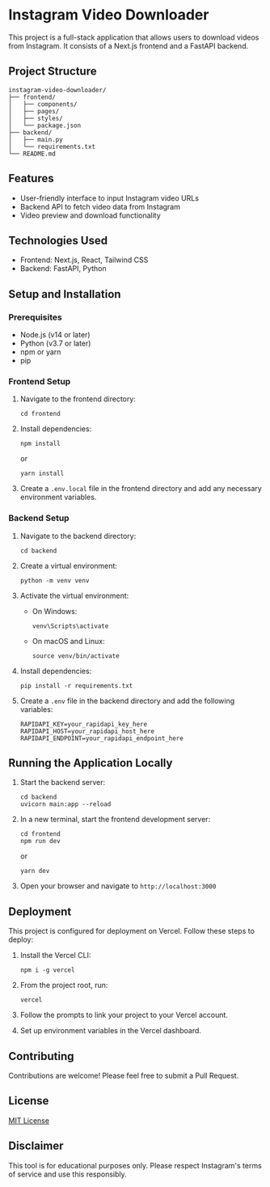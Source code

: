 # Instagram Video Downloader

This project is a full-stack application that allows users to download videos from Instagram. It consists of a Next.js frontend and a FastAPI backend.

## Project Structure

```
instagram-video-downloader/
├── frontend/
│   ├── components/
│   ├── pages/
│   ├── styles/
│   └── package.json
├── backend/
│   ├── main.py
│   └── requirements.txt
└── README.md
```

## Features

- User-friendly interface to input Instagram video URLs
- Backend API to fetch video data from Instagram
- Video preview and download functionality

## Technologies Used

- Frontend: Next.js, React, Tailwind CSS
- Backend: FastAPI, Python

## Setup and Installation

### Prerequisites

- Node.js (v14 or later)
- Python (v3.7 or later)
- npm or yarn
- pip

### Frontend Setup

1. Navigate to the frontend directory:
   ```
   cd frontend
   ```

2. Install dependencies:
   ```
   npm install
   ```
   or
   ```
   yarn install
   ```

3. Create a `.env.local` file in the frontend directory and add any necessary environment variables.

### Backend Setup

1. Navigate to the backend directory:
   ```
   cd backend
   ```

2. Create a virtual environment:
   ```
   python -m venv venv
   ```

3. Activate the virtual environment:
   - On Windows:
     ```
     venv\Scripts\activate
     ```
   - On macOS and Linux:
     ```
     source venv/bin/activate
     ```

4. Install dependencies:
   ```
   pip install -r requirements.txt
   ```

5. Create a `.env` file in the backend directory and add the following variables:
   ```
   RAPIDAPI_KEY=your_rapidapi_key_here
   RAPIDAPI_HOST=your_rapidapi_host_here
   RAPIDAPI_ENDPOINT=your_rapidapi_endpoint_here
   ```

## Running the Application Locally

1. Start the backend server:
   ```
   cd backend
   uvicorn main:app --reload
   ```

2. In a new terminal, start the frontend development server:
   ```
   cd frontend
   npm run dev
   ```
   or
   ```
   yarn dev
   ```

3. Open your browser and navigate to `http://localhost:3000`

## Deployment

This project is configured for deployment on Vercel. Follow these steps to deploy:

1. Install the Vercel CLI:
   ```
   npm i -g vercel
   ```

2. From the project root, run:
   ```
   vercel
   ```

3. Follow the prompts to link your project to your Vercel account.

4. Set up environment variables in the Vercel dashboard.

## Contributing

Contributions are welcome! Please feel free to submit a Pull Request.

## License

[MIT License](https://opensource.org/licenses/MIT)

## Disclaimer

This tool is for educational purposes only. Please respect Instagram's terms of service and use this responsibly.
